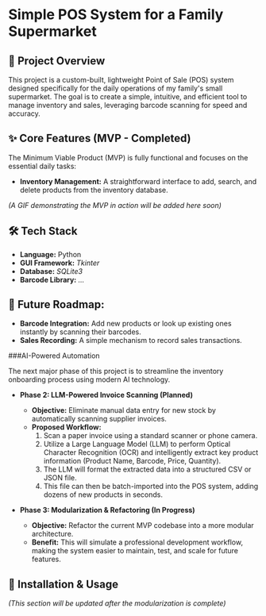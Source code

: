 # Simple POS System for a Family Supermarket

## 🎯 Project Overview

This project is a custom-built, lightweight Point of Sale (POS) system designed specifically for the daily operations of my family's small supermarket. The goal is to create a simple, intuitive, and efficient tool to manage inventory and sales, leveraging barcode scanning for speed and accuracy.

## ✨ Core Features (MVP - Completed)

The Minimum Viable Product (MVP) is fully functional and focuses on the essential daily tasks:

- **Inventory Management:** A straightforward interface to add, search, and delete products from the inventory database.

*(A GIF demonstrating the MVP in action will be added here soon)*

## 🛠️ Tech Stack

- **Language:** Python
- **GUI Framework:** *Tkinter*
- **Database:** *SQLite3*
- **Barcode Library:** *...*

## 🚀 Future Roadmap: 

- **Barcode Integration:** Add new products or look up existing ones instantly by scanning their barcodes.
- **Sales Recording:** A simple mechanism to record sales transactions.

###AI-Powered Automation

The next major phase of this project is to streamline the inventory onboarding process using modern AI technology.

- **Phase 2: LLM-Powered Invoice Scanning (Planned)**
  - **Objective:** Eliminate manual data entry for new stock by automatically scanning supplier invoices.
  - **Proposed Workflow:**
    1.  Scan a paper invoice using a standard scanner or phone camera.
    2.  Utilize a Large Language Model (LLM) to perform Optical Character Recognition (OCR) and intelligently extract key product information (Product Name, Barcode, Price, Quantity).
    3.  The LLM will format the extracted data into a structured CSV or JSON file.
    4.  This file can then be batch-imported into the POS system, adding dozens of new products in seconds.

- **Phase 3: Modularization & Refactoring (In Progress)**
  - **Objective:** Refactor the current MVP codebase into a more modular architecture.
  - **Benefit:** This will simulate a professional development workflow, making the system easier to maintain, test, and scale for future features.

## 🔧 Installation & Usage

*(This section will be updated after the modularization is complete)*

